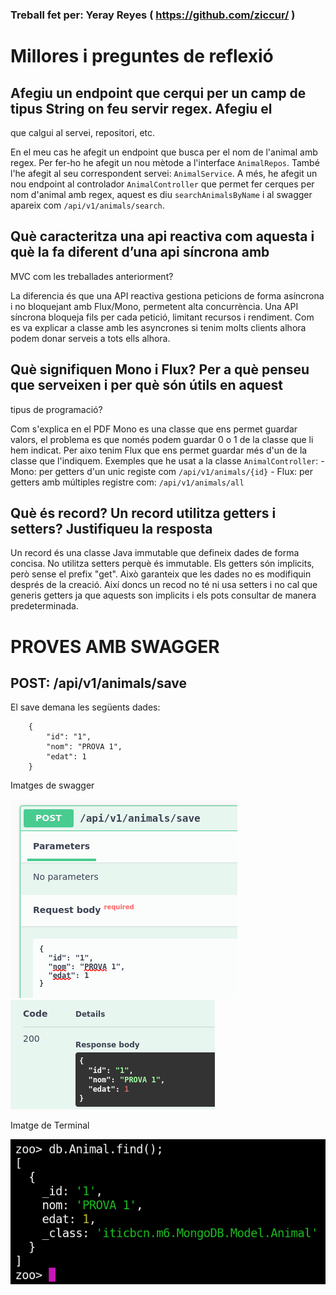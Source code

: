 ### Treball fet per: Yeray Reyes ( https://github.com/ziccur/ )

# Millores i preguntes de reflexió

## Afegiu un endpoint que cerqui per un camp de tipus String on feu servir regex. Afegiu el
que calgui al servei, repositori, etc.

En el meu cas he afegit un endpoint que busca per el nom de l'animal amb regex. Per fer-ho he afegit un nou mètode a l'interface `AnimalRepos`. També l'he afegit al seu correspondent servei: `AnimalService`. A més, he afegit un nou endpoint al controlador `AnimalController` que permet fer cerques per nom d'animal amb regex, aquest es diu `searchAnimalsByName` i al swagger apareix com `/api/v1/animals/search`.

## Què caracteritza una api reactiva com aquesta i què la fa diferent d’una api síncrona amb
MVC com les treballades anteriorment?

La diferencia és que una API reactiva gestiona peticions de forma asíncrona i no bloquejant amb Flux/Mono, permetent alta concurrència. Una API síncrona bloqueja fils per cada petició, limitant recursos i rendiment. Com es va explicar a classe amb les asyncrones si tenim molts clients alhora podem donar serveis a tots ells alhora.

## Què signifiquen Mono i Flux? Per a què penseu que serveixen i per què són útils en aquest
tipus de programació?

Com s'explica en el PDF Mono es una classe que ens permet guardar valors, el problema es que només podem guardar 0 o 1 de la classe que li hem indicat. Per aixo tenim Flux que ens permet guardar més d'un de la classe que l'indiquem. Exemples que he usat a la classe `AnimalController`: 
    -   Mono: per getters d'un unic registe com `/api/v1/animals/{id}`
    -   Flux: per getters amb múltiples registre com: `/api/v1/animals/all`

## Què és record? Un record utilitza getters i setters? Justifiqueu la resposta

Un record és una classe Java immutable que defineix dades de forma concisa. No utilitza setters perquè és immutable. Els getters són implicits, però sense el prefix "get". Això garanteix que les dades no es modifiquin després de la creació. Així doncs un recod no té ni usa setters i no cal que generis getters ja que aquests son implicits i els pots consultar de manera predeterminada.

# PROVES AMB SWAGGER

## POST: /api/v1/animals/save

El save demana les següents dades: 
```
    {
        "id": "1",
        "nom": "PROVA 1",
        "edat": 1
    }
```

Imatges de swagger

![Exemple de petició POST a Swagger](./media/POST1.png)
![Exemple de petició POST a Swagger](./media/POST2.png)

Imatge de Terminal

![Exemple de petició POST a Swagger](./media/POST3.png)
